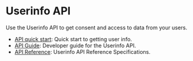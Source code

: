<!-- START_METADATA
---
title: Introduction to the Userinfo API
sidebar_label: Introduction
sidebar_position: 1
hide_table_of_contents: true
description: Use the Userinfo API to get consent and access to data from your users.
pagination_next: null
pagination_prev: null
---
END_METADATA -->

# Userinfo API

Use the Userinfo API to get consent and access to data from your users.


* [API quick start](userinfo-api-quick-start.md): Quick start to getting user info.
* [API Guide](userinfo-api.md): Developer guide for the Userinfo API.
* [API Reference](https://developer.vippsmobilepay.com/api/userinfo): Userinfo API Reference Specifications.



